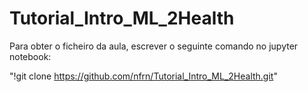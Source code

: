 # Tutorial_Intro_ML_2Health

Para obter o ficheiro da aula, escrever o seguinte comando no jupyter notebook:

"!git clone https://github.com/nfrn/Tutorial_Intro_ML_2Health.git"

